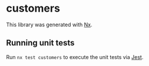 # customers

This library was generated with [Nx](https://nx.dev).

## Running unit tests

Run `nx test customers` to execute the unit tests via [Jest](https://jestjs.io).
